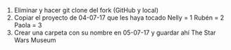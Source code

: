 1. Eliminar y hacer git clone del fork (GitHub y local)
2. Copiar el proyecto de 04-07-17 que les haya tocado
    Nelly = 1
    Rubén = 2
    Paola = 3
3. Crear una carpeta con su nombre en 05-07-17 y guardar ahí The Star Wars Museum
